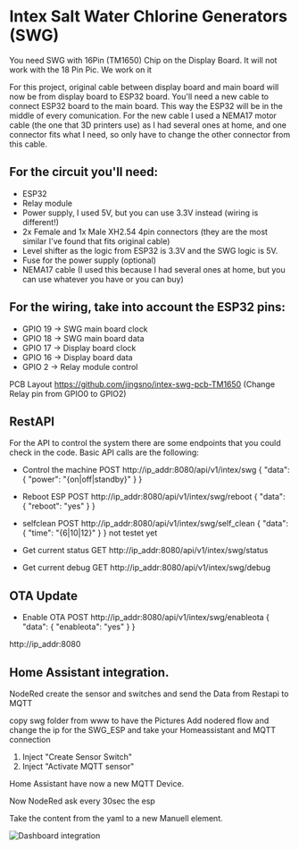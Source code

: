 # Intex Salt Water Chlorine Generators (SWG) 

You need SWG with 16Pin (TM1650) Chip on the Display Board. It will not work with the 18 Pin Pic. We work on it

For this project, original cable between display board and main board will now be from display board to ESP32 board. You'll need a new cable to connect ESP32 board to the main board. This way the ESP32 will be in the middle of every comunication. For the new cable I used a NEMA17 motor cable (the one that 3D printers use) as I had several ones at home, and one connector fits what I need, so only have to change the other connector from this cable.

## For the circuit you'll need:

- ESP32
- Relay module
- Power supply, I used 5V, but you can use 3.3V instead (wiring is different!)
- 2x Female and 1x Male XH2.54 4pin connectors (they are the most similar I've found that fits original cable)
- Level shifter as the logic from ESP32 is 3.3V and the SWG logic is 5V.
- Fuse for the power supply (optional)
- NEMA17 cable (I used this because I had several ones at home, but you can use whatever you have or you can buy)

## For the wiring, take into account the ESP32 pins:

- GPIO 19 -> SWG main board clock
- GPIO 18 -> SWG main board data
- GPIO 17 -> Display board clock
- GPIO 16 -> Display board data
- GPIO 2 -> Relay module control

PCB Layout https://github.com/jingsno/intex-swg-pcb-TM1650 (Change Relay pin from GPIO0 to GPIO2)

## RestAPI

For the API to control the system there are some endpoints that you could check in the code.
Basic API calls are the following:
- Control the machine
POST http://ip_addr:8080/api/v1/intex/swg
{
"data": {
"power": "{on|off|standby}"
}
}

- Reboot ESP
POST http://ip_addr:8080/api/v1/intex/swg/reboot
{
"data": {
"reboot": "yes"
}
}

- selfclean
POST http://ip_addr:8080/api/v1/intex/swg/self_clean
{
"data": {
"time": "{6|10|12}"
}
}
not testet yet

- Get current status
GET http://ip_addr:8080/api/v1/intex/swg/status

- Get current debug
GET http://ip_addr:8080/api/v1/intex/swg/debug

## OTA Update

- Enable OTA
POST http://ip_addr:8080/api/v1/intex/swg/enableota
{
"data": {
"enableota": "yes"
}
}

http://ip_addr:8080

## Home Assistant integration.

NodeRed create the sensor and switches and send the Data from Restapi to MQTT

copy swg folder from www to have the Pictures
Add nodered flow and change the ip for the SWG_ESP and take your Homeassistant and MQTT connection

1. Inject "Create Sensor Switch"
2. Inject "Activate MQTT sensor"

Home Assistant have now a new MQTT Device.

Now NodeRed ask every 30sec the esp


Take the content from the yaml to a new Manuell element.

![Dashboard integration](https://github.com/jressel01/intex-swg-iot/blob/919abdecc5d5e0c60420e988dabc0ae782009515/Home%20Assistant%20integration/Dashboard%20Sample.JPG)
